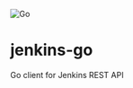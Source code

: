 ![Go](https://github.com/qba73/rivers/workflows/Go/badge.svg)

# jenkins-go
Go client for Jenkins REST API
